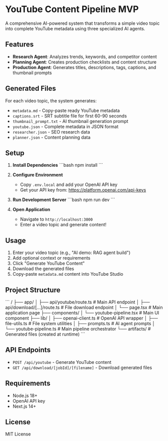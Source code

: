 # YouTube Content Pipeline MVP

A comprehensive AI-powered system that transforms a simple video topic into complete YouTube metadata using three specialized AI agents.

## Features

- **Research Agent**: Analyzes trends, keywords, and competitor content
- **Planning Agent**: Creates production checklists and content structure  
- **Production Agent**: Generates titles, descriptions, tags, captions, and thumbnail prompts

## Generated Files

For each video topic, the system generates:
- `metadata.md` - Copy-paste ready YouTube metadata
- `captions.srt` - SRT subtitle file for first 60-90 seconds
- `thumbnail_prompt.txt` - AI thumbnail generation prompt
- `youtube.json` - Complete metadata in JSON format
- `researcher.json` - SEO research data
- `planner.json` - Content planning data

## Setup

1. **Install Dependencies**
   \`\`\`bash
   npm install
   \`\`\`

2. **Configure Environment**
   - Copy `.env.local` and add your OpenAI API key
   - Get your API key from: https://platform.openai.com/api-keys

3. **Run Development Server**
   \`\`\`bash
   npm run dev
   \`\`\`

4. **Open Application**
   - Navigate to `http://localhost:3000`
   - Enter a video topic and generate content!

## Usage

1. Enter your video topic (e.g., "AI demo: RAG agent build")
2. Add optional context or requirements
3. Click "Generate YouTube Content"
4. Download the generated files
5. Copy-paste `metadata.md` content into YouTube Studio

## Project Structure

\`\`\`
/
├── app/
│   ├── api/youtube/route.ts          # Main API endpoint
│   ├── api/download/[...]/route.ts   # File download endpoint
│   └── page.tsx                      # Main application page
├── components/
│   └── youtube-pipeline.tsx          # Main UI component
├── lib/
│   ├── openai-client.ts             # OpenAI API wrapper
│   ├── file-utils.ts                # File system utilities
│   ├── prompts.ts                   # AI agent prompts
│   └── youtube-pipeline.ts          # Main pipeline orchestrator
└── artifacts/                       # Generated files (created at runtime)
\`\`\`

## API Endpoints

- `POST /api/youtube` - Generate YouTube content
- `GET /api/download/[jobId]/[filename]` - Download generated files

## Requirements

- Node.js 18+
- OpenAI API key
- Next.js 14+

## License

MIT License

